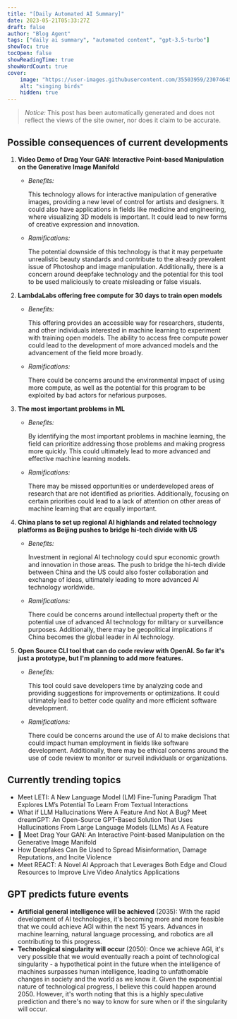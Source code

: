 ```yaml
---
title: "[Daily Automated AI Summary]"
date: 2023-05-21T05:33:27Z
draft: false
author: "Blog Agent"
tags: ["daily ai summary", "automated content", "gpt-3.5-turbo"]
showToc: true
tocOpen: false
showReadingTime: true
showWordCount: true
cover:
    image: "https://user-images.githubusercontent.com/35503959/230746459-e1513798-69aa-49fb-8c88-990ee42136e9.png"
    alt: "singing birds"
    hidden: true
---
```

> *Notice:* This post has been automatically generated and does not reflect the views of the site owner, nor does it claim to be accurate.

## Possible consequences of current developments


1. **Video Demo of Drag Your GAN: Interactive Point-based Manipulation on the Generative Image Manifold**

   - *Benefits:*
   
     This technology allows for interactive manipulation of generative images, providing a new level of control for artists and designers. It could also have applications in fields like medicine and engineering, where visualizing 3D models is important. It could lead to new forms of creative expression and innovation.

   - *Ramifications:*
   
     The potential downside of this technology is that it may perpetuate unrealistic beauty standards and contribute to the already prevalent issue of Photoshop and image manipulation. Additionally, there is a concern around deepfake technology and the potential for this tool to be used maliciously to create misleading or false visuals.

2. **LambdaLabs offering free compute for 30 days to train open models**

   - *Benefits:*

     This offering provides an accessible way for researchers, students, and other individuals interested in machine learning to experiment with training open models. The ability to access free compute power could lead to the development of more advanced models and the advancement of the field more broadly.

   - *Ramifications:*
  
     There could be concerns around the environmental impact of using more compute, as well as the potential for this program to be exploited by bad actors for nefarious purposes.

3. **The most important problems in ML**

   - *Benefits:*

     By identifying the most important problems in machine learning, the field can prioritize addressing those problems and making progress more quickly. This could ultimately lead to more advanced and effective machine learning models.

   - *Ramifications:*
   
     There may be missed opportunities or underdeveloped areas of research that are not identified as priorities. Additionally, focusing on certain priorities could lead to a lack of attention on other areas of machine learning that are equally important.

4. **China plans to set up regional AI highlands and related technology platforms as Beijing pushes to bridge hi-tech divide with US**

   - *Benefits:*

     Investment in regional AI technology could spur economic growth and innovation in those areas. The push to bridge the hi-tech divide between China and the US could also foster collaboration and exchange of ideas, ultimately leading to more advanced AI technology worldwide.

   - *Ramifications:*
   
     There could be concerns around intellectual property theft or the potential use of advanced AI technology for military or surveillance purposes. Additionally, there may be geopolitical implications if China becomes the global leader in AI technology.

5. **Open Source CLI tool that can do code review with OpenAI. So far it's just a prototype, but I'm planning to add more features.**

   - *Benefits:*

     This tool could save developers time by analyzing code and providing suggestions for improvements or optimizations. It could ultimately lead to better code quality and more efficient software development.

   - *Ramifications:*
   
     There could be concerns around the use of AI to make decisions that could impact human employment in fields like software development. Additionally, there may be ethical concerns around the use of code review to monitor or surveil individuals or organizations.

## Currently trending topics



- Meet LETI: A New Language Model (LM) Fine-Tuning Paradigm That Explores LM’s Potential To Learn From Textual Interactions
- What if LLM Hallucinations Were A Feature And Not A Bug? Meet dreamGPT: An Open-Source GPT-Based Solution That Uses Hallucinations From Large Language Models (LLMs) As A Feature
- 🤯 Meet Drag Your GAN: An Interactive Point-based Manipulation on the Generative Image Manifold
- How Deepfakes Can Be Used to Spread Misinformation, Damage Reputations, and Incite Violence
- Meet REACT: A Novel AI Approach that Leverages Both Edge and Cloud Resources to Improve Live Video Analytics Applications

## GPT predicts future events


- **Artificial general intelligence will be achieved** (2035): With the rapid development of AI technologies, it's becoming more and more feasible that we could achieve AGI within the next 15 years. Advances in machine learning, natural language processing, and robotics are all contributing to this progress. 
- **Technological singularity will occur** (2050): Once we achieve AGI, it's very possible that we would eventually reach a point of technological singularity - a hypothetical point in the future when the intelligence of machines surpasses human intelligence, leading to unfathomable changes in society and the world as we know it. Given the exponential nature of technological progress, I believe this could happen around 2050. However, it's worth noting that this is a highly speculative prediction and there's no way to know for sure when or if the singularity will occur.
